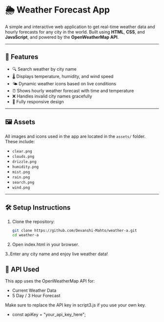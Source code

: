 # 🌦 Weather Forecast App

A simple and interactive web application to get real-time weather data and hourly forecasts for any city in the world. Built using **HTML**, **CSS**, and **JavaScript**, and powered by the **OpenWeatherMap API**.

---

## 🚀 Features

- 🔍 Search weather by city name
- 🌡 Displays temperature, humidity, and wind speed
- 🌤 Dynamic weather icons based on live conditions
- ⏰ Shows hourly weather forecast with time and temperature
- ❌ Handles invalid city names gracefully
- 📱 Fully responsive design

---

## 🖼 Assets

All images and icons used in the app are located in the `assets/` folder.  
These include:
- `clear.png`
- `clouds.png`
- `drizzle.png`
- `humidity.png`
- `mist.png`
- `rain.png`
- `search.png`
- `wind.png`

---

## 🛠 Setup Instructions

1. Clone the repository:
   ```bash
   git clone https://github.com/Devanshi-Mahto/weather-a.git
   cd weather-a
2. Open index.html in your browser.

3..Enter any city name and enjoy live weather data!

## 🔑 API Used
This app uses the OpenWeatherMap API for:
- Current Weather Data
- 5 Day / 3 Hour Forecast

Make sure to replace the API key in script3.js if you use your own key.
- const apiKey = "your_api_key_here";
